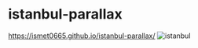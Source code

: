 # istanbul-parallax
https://ismet0665.github.io/istanbul-parallax/
![istanbul](https://user-images.githubusercontent.com/118618011/209478697-e1e26096-6567-4d11-96db-bf0c7beada8f.gif)
